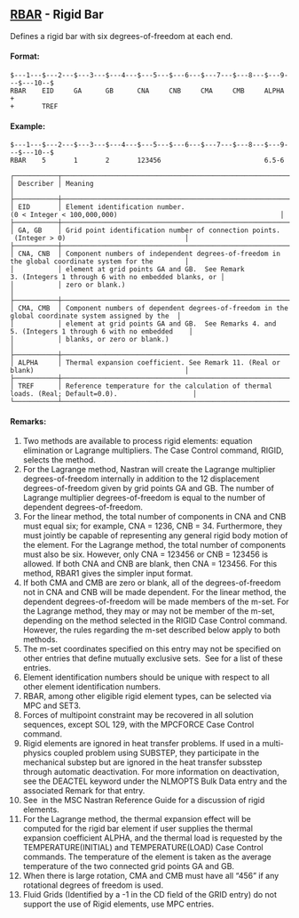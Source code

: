 ## [RBAR](https://help.hexagonmi.com/bundle/MSC_Nastran_2022.4/page/Nastran_Combined_Book/qrg/bulkqrs/TOC.RBAR.xhtml) - Rigid Bar

Defines a rigid bar with six degrees-of-freedom at each end.

#### Format:

```nastran
$---1---$---2---$---3---$---4---$---5---$---6---$---7---$---8---$---9---$---10--$
RBAR    EID     GA      GB      CNA     CNB     CMA     CMB     ALPHA   +       
+       TREF                                                                    
```

#### Example:

```nastran
$---1---$---2---$---3---$---4---$---5---$---6---$---7---$---8---$---9---$---10--$
RBAR    5       1       2       123456                          6.5-6           
```

```text
┌───────────┬────────────────────────────────────────────────────────────────────────────────────────────────────┐
│ Describer │ Meaning                                                                                            │
├───────────┼────────────────────────────────────────────────────────────────────────────────────────────────────┤
│ EID       │ Element identification number. (0 < Integer < 100,000,000)                                         │
├───────────┼────────────────────────────────────────────────────────────────────────────────────────────────────┤
│ GA, GB    │ Grid point identification number of connection points.  (Integer > 0)                              │
├───────────┼────────────────────────────────────────────────────────────────────────────────────────────────────┤
│ CNA, CNB  │ Component numbers of independent degrees-of-freedom in the global coordinate system for the        │
│           │ element at grid points GA and GB.  See Remark 3. (Integers 1 through 6 with no embedded blanks, or │
│           │ zero or blank.)                                                                                    │
├───────────┼────────────────────────────────────────────────────────────────────────────────────────────────────┤
│ CMA, CMB  │ Component numbers of dependent degrees-of-freedom in the global coordinate system assigned by the  │
│           │ element at grid points GA and GB.  See Remarks 4. and 5. (Integers 1 through 6 with no embedded    │
│           │ blanks, or zero or blank.)                                                                         │
├───────────┼────────────────────────────────────────────────────────────────────────────────────────────────────┤
│ ALPHA     │ Thermal expansion coefficient. See Remark 11. (Real or blank)                                      │
├───────────┼────────────────────────────────────────────────────────────────────────────────────────────────────┤
│ TREF      │ Reference temperature for the calculation of thermal loads. (Real; Default=0.0).                   │
└───────────┴────────────────────────────────────────────────────────────────────────────────────────────────────┘
```

#### Remarks:

1. Two methods are available to process rigid elements: equation elimination or Lagrange multipliers. The Case Control command, RIGID, selects the method.
2. For the Lagrange method, Nastran will create the Lagrange multiplier degrees-of-freedom internally in addition to the 12 displacement degrees-of-freedom given by grid points GA and GB. The number of Lagrange multiplier degrees-of-freedom is equal to the number of dependent degrees-of-freedom.
3. For the linear method, the total number of components in CNA and CNB must equal six; for example, CNA = 1236, CNB = 34. Furthermore, they must jointly be capable of representing any general rigid body motion of the element. For the Lagrange method, the total number of components must also be six. However, only CNA = 123456 or CNB = 123456 is allowed. If both CNA and CNB are blank, then CNA = 123456. For this method, RBAR1 gives the simpler input format.
4. If both CMA and CMB are zero or blank, all of the degrees-of-freedom not in CNA and CNB will be made dependent. For the linear method, the dependent degrees-of-freedom will be made members of the m-set. For the Lagrange method, they may or may not be member of the m-set, depending on the method selected in the RIGID Case Control command. However, the rules regarding the m-set described below apply to both methods.
5. The m-set coordinates specified on this entry may not be specified on other entries that define mutually exclusive sets.  See   for a list of these entries.
6. Element identification numbers should be unique with respect to all other element identification numbers.
7. RBAR, among other eligible rigid element types, can be selected via MPC and SET3.
8. Forces of multipoint constraint may be recovered in all solution sequences, except SOL 129, with the MPCFORCE Case Control command.
9. Rigid elements are ignored in heat transfer problems. If used in a multi-physics coupled problem using SUBSTEP, they participate in the mechanical substep but are ignored in the heat transfer subsstep through automatic deactivation. For more information on deactivation, see the DEACTEL keyword under the NLMOPTS Bulk Data entry and the associated Remark   for that entry.
10. See   in the  MSC Nastran Reference Guide  for a discussion of rigid elements.
11. For the Lagrange method, the thermal expansion effect will be computed for the rigid bar element if user supplies the thermal expansion coefficient ALPHA, and the thermal load is requested by the TEMPERATURE(INITIAL) and TEMPERATURE(LOAD) Case Control commands. The temperature of the element is taken as the average temperature of the two connected grid points GA and GB.
12. When there is large rotation, CMA and CMB must have all “456” if any rotational degrees of freedom is used.
13. Fluid Grids (Identified by a -1 in the CD field of the GRID entry) do not support the use of Rigid elements, use MPC entries.
